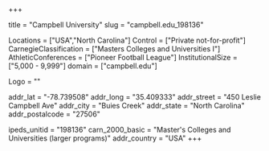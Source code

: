
+++

title = "Campbell University"
slug = "campbell.edu_198136"

Locations = ["USA","North Carolina"]
Control = ["Private not-for-profit"]
CarnegieClassification = ["Masters Colleges and Universities I"]
AthleticConferences = ["Pioneer Football League"]
InstitutionalSize = ["5,000 - 9,999"]
domain = ["campbell.edu"]

Logo = ""

addr_lat = "-78.739508"
addr_long = "35.409333"
addr_street = "450 Leslie Campbell Ave"
addr_city = "Buies Creek"
addr_state = "North Carolina"
addr_postalcode = "27506"

ipeds_unitid = "198136"
carn_2000_basic = "Master's Colleges and Universities (larger programs)"
addr_country = "USA"
+++
    
